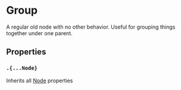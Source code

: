 # Group

A regular old node with no other behavior. Useful for grouping things together under one parent.

## Properties

### `.{...Node}`

Inherits all [Node](/docs/api/nodes/Node.md) properties

